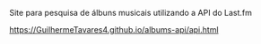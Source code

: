 Site para pesquisa de álbuns musicais utilizando a API do Last.fm

https://GuilhermeTavares4.github.io/albums-api/api.html
